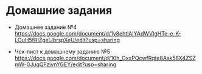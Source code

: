 # Домашние задания

* Домашнее задание №4 
https://docs.google.com/document/d/1y8ehtlAIYAdWVIgHTe-e-K-LOuH5fRIZgelJbrspXeU/edit?usp=sharing

* Чек-лист к домашнему заданию №5
https://docs.google.com/document/d/10h_OxxPQcwfRqte8Ask58X4ZSZmW-0JuqQFzjynYGEY/edit?usp=sharing